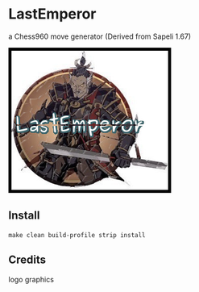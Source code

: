 # LastEmperor
a Chess960 move generator (Derived from Sapeli 1.67)

![LastEmperor](https://github.com/SamuraiDangyo/LastEmperor/blob/master/logo.jpg)

## Install
```
make clean build-profile strip install
```

## Credits
logo graphics
